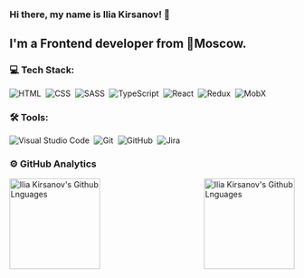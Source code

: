 ### Hi there, my name is **Ilia Kirsanov**! 👋
## I'm a Frontend developer from 📍Moscow.

### 💻 Tech Stack:

![HTML](https://img.shields.io/badge/-HTML-333333?style=flat&logo=HTML5&logoColor=E34F26)&nbsp;
![CSS](https://img.shields.io/badge/-CSS-333333?style=flat&logo=CSS3&logoColor=1572B6)&nbsp;
![SASS](https://img.shields.io/badge/-SASS-333333?style=flat&logo=SASS)&nbsp;
![TypeScript](https://img.shields.io/badge/-TypeScript-333333?style=flat&logo=typescript)&nbsp;
![React](https://img.shields.io/badge/-React-333333?style=flat&logo=react)&nbsp;
![Redux](https://img.shields.io/badge/-Redux-333333?style=flat&logo=redux)&nbsp;
![MobX](https://img.shields.io/badge/-MobX-333333?style=flat&logo=mobx)&nbsp;
<br />
### 🛠 Tools:

![Visual Studio Code](https://img.shields.io/badge/-Visual%20Studio%20Code-333333?style=flat&logo=visual-studio-code&logoColor=007ACC)&nbsp;
![Git](https://img.shields.io/badge/-Git-333333?style=flat&logo=git)&nbsp;
![GitHub](https://img.shields.io/badge/-GitHub-333333?style=flat&logo=github)&nbsp;
![Jira](https://img.shields.io/badge/-Jira-333333?style=flat&logo=jira-software&logoColor=0052CC)&nbsp;
<br />

### ⚙️ GitHub Analytics
<img height="160em" align="left" alt="Ilia Kirsanov's Github Lnguages" src="https://github-readme-stats.vercel.app/api?username=rejth&theme=radical&layout=compact&show_icons=true" />
<img height="160em" align="right" alt="Ilia Kirsanov's Github Lnguages" src="https://github-readme-stats-eight-theta.vercel.app/api/top-langs/?username=rejth&theme=radical&layout=compact&show_icons=true" />
